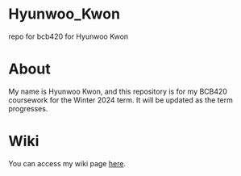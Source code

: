 # Hyunwoo_Kwon
repo for bcb420 for Hyunwoo Kwon

# About

My name is Hyunwoo Kwon, and this repository is for my BCB420 coursework for the Winter 2024 term. It will be updated as the term progresses.

# Wiki

You can access my wiki page [here](https://github.com/bcb420-2024/Hyunwoo_Kwon/wiki). 

